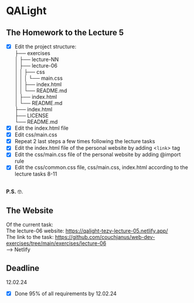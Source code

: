 # QALight
## The Homework to the Lecture 5

- [x] Edit the project structure:<br>
├── exercises<br>
│   ├── lecture-NN<br>
│   ├── lecture-06<br>
│   │   ├── css<br>
│   │   │   └── main.css<br>
│   │   ├── index.html<br>
│   │   └── README.md<br>
│   ├── index.html <br>
│   └── README.md<br>
├── index.html<br>
├── LICENSE<br>
└── README.md<br>
- [x] Edit the index.html file <br>
- [x] Edit css/main.css<br>
- [x] Repeat 2 last steps a few times following the lecture tasks<br>
- [x] Edit the index.html file of the personal website by adding <`link`> tag<br>
- [x] Edit the css/main.css file of the personal website by adding @import rule<br>
- [x] Edit the css/common.css file, css/main.css, index.html according to the lecture tasks 8-11
<br><br>

**P.S.** 🤓.

## The Website
Of the current task: <br>
The lecture-06 website: https://qalight-tezv-lecture-05.netlify.app/<br>
The link to the task: https://github.com/couchjanus/web-dev-exercises/tree/main/exercises/lecture-06
<br />
--> Netlify

## Deadline
12.02.24 <br />

- [x] Done 95% of all requirements by 12.02.24